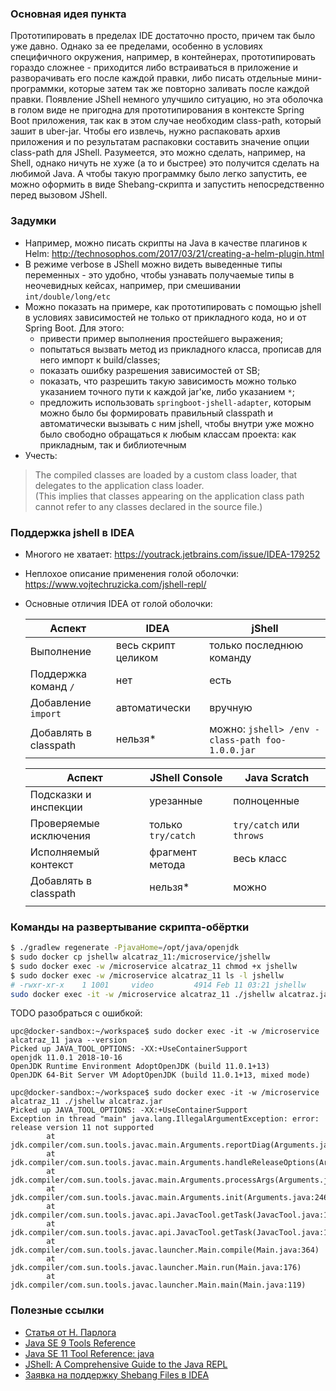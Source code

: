 ### Основная идея пункта
Прототипировать в пределах IDE достаточно просто, причем так было уже давно.
Однако за ее пределами, особенно в условиях специфичного окружения, например, в контейнерах, 
прототипировать гораздо сложнее - приходится либо встраиваться в приложение и разворачивать его после 
каждой правки, либо писать отдельные мини-программки, которые затем так же повторно заливать после
каждой правки. Появление JShell немного улучшило ситуацию, но эта оболочка в голом виде не пригодна для
прототипирования в контексте Spring Boot приложения, так как в этом случае необходим class-path, который
зашит в uber-jar. Чтобы его извлечь, нужно распаковать архив приложения и по результатам распаковки 
составить значение опции class-path для JShell. Разумеется, это можно сделать, например, на Shell, однако
ничуть не хуже (а то и быстрее) это получится сделать на любимой Java. А чтобы такую программку было легко
запустить, ее можно оформить в виде Shebang-скрипта и запустить непосредственно перед вызовом JShell. 

### Задумки
* Например, можно писать скрипты на Java в качестве плагинов к Helm:  http://technosophos.com/2017/03/21/creating-a-helm-plugin.html
* В режиме verbose в JShell можно видеть выведенные типы переменных - это удобно, чтобы узнавать
получаемые типы в неочевидных кейсах, например, при смешивании `int/double/long/etc`
* Можно показать на примере, как прототипировать с помощью jshell в условиях зависимостей не только
от прикладного кода, но и от Spring Boot. Для этого:
    * привести пример выполнения простейшего выражения;
    * попытаться вызвать метод из прикладного класса, прописав для него импорт к build/classes;
    * показать ошибку разрешения зависимостей от SB;
    * показать, что разрешить такую зависимость можно только указанием точного пути к каждой jar'ке, 
      либо указанием `*`;
    * предложить использовать `springboot-jshell-adapter`, которым можно было бы формировать правильный classpath и 
      автоматически вызывать с ним jshell, чтобы внутри уже можно было свободно обращаться к любым классам проекта:
      как прикладным, так и библиотечным
* Учесть:
> The compiled classes are loaded by a custom class loader, that delegates to the application class loader.   
> (This implies that classes appearing on the application class path cannot refer to any classes declared in the 
source file.)      

### Поддержка jshell в IDEA
* Многого не хватает: https://youtrack.jetbrains.com/issue/IDEA-179252
* Неплохое описание применения голой оболочки: https://www.vojtechruzicka.com/jshell-repl/ 
* Основные отличия IDEA от голой оболочки:

    Аспект | IDEA | jShell
    --- | --- | ---
    Выполнение | весь скрипт целиком | только последнюю команду
    Поддержка команд `/` | нет | есть
    Добавление `import` | автоматически | вручную
    Добавлять в classpath | нельзя* | можно: `jshell> /env -class-path foo-1.0.0.jar` 
    
    Аспект | JShell Console | Java Scratch
    --- | --- | ---
    Подсказки и инспекции| урезанные | полноценные
    Проверяемые исключения| только `try/catch` | `try/catch` или `throws`
    Исполняемый контекст | фрагмент метода | весь класс
    Добавлять в classpath | нельзя* | можно
    ||
    
### Команды на развертывание скрипта-обёртки
```bash
$ ./gradlew regenerate -PjavaHome=/opt/java/openjdk
$ sudo docker cp jshellw alcatraz_11:/microservice/jshellw
$ sudo docker exec -w /microservice alcatraz_11 chmod +x jshellw
$ sudo docker exec -w /microservice alcatraz_11 ls -l jshellw 
# -rwxr-xr-x    1 1001     video         4914 Feb 11 03:21 jshellw
sudo docker exec -it -w /microservice alcatraz_11 ./jshellw alcatraz.jar
```    

TODO разобраться с ошибкой:
```text
upc@docker-sandbox:~/workspace$ sudo docker exec -it -w /microservice alcatraz_11 java --version
Picked up JAVA_TOOL_OPTIONS: -XX:+UseContainerSupport
openjdk 11.0.1 2018-10-16
OpenJDK Runtime Environment AdoptOpenJDK (build 11.0.1+13)
OpenJDK 64-Bit Server VM AdoptOpenJDK (build 11.0.1+13, mixed mode)

upc@docker-sandbox:~/workspace$ sudo docker exec -it -w /microservice alcatraz_11 ./jshellw alcatraz.jar
Picked up JAVA_TOOL_OPTIONS: -XX:+UseContainerSupport
Exception in thread "main" java.lang.IllegalArgumentException: error: release version 11 not supported
        at jdk.compiler/com.sun.tools.javac.main.Arguments.reportDiag(Arguments.java:891)
        at jdk.compiler/com.sun.tools.javac.main.Arguments.handleReleaseOptions(Arguments.java:311)
        at jdk.compiler/com.sun.tools.javac.main.Arguments.processArgs(Arguments.java:350)
        at jdk.compiler/com.sun.tools.javac.main.Arguments.init(Arguments.java:246)
        at jdk.compiler/com.sun.tools.javac.api.JavacTool.getTask(JavacTool.java:185)
        at jdk.compiler/com.sun.tools.javac.api.JavacTool.getTask(JavacTool.java:119)
        at jdk.compiler/com.sun.tools.javac.launcher.Main.compile(Main.java:364)
        at jdk.compiler/com.sun.tools.javac.launcher.Main.run(Main.java:176)
        at jdk.compiler/com.sun.tools.javac.launcher.Main.main(Main.java:119)
```

### Полезные ссылки
* [Статья от Н. Парлога](https://blog.codefx.org/java/scripting-java-shebang/)
* [Java SE 9 Tools Reference](https://docs.oracle.com/javase/9/tools/JSWOR.pdf)
* [Java SE 11 Tool Reference: java](https://docs.oracle.com/en/java/javase/11/tools/java.html)
* [JShell: A Comprehensive Guide to the Java REPL](https://www.infoq.com/articles/jshell-java-repl)
* [Заявка на поддержку Shebang Files в IDEA](https://youtrack.jetbrains.com/issue/IDEA-205455)
